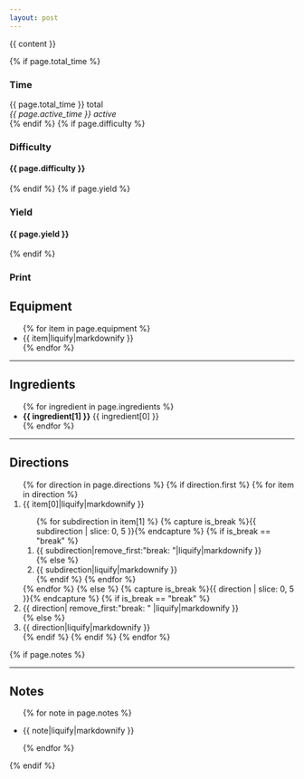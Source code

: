 ```yaml
---
layout: post
---
```

{{ content }}

<!-- more -->

<div class="meta-container">
    {% if page.total_time %}
        <div class="meta">
            <h3><i class="fa-regular fa-clock-o"></i> Time</h3>
            <div class="content">
                {{ page.total_time }} total<br>
                <em>{{ page.active_time }} active</em>
            </div>
        </div>
    {% endif %}
    {% if page.difficulty %}
        <div class="meta">
            <h3><i class="fa-regular fa-gears"></i> Difficulty</h3>
            <h4 class="content">{{ page.difficulty }}</h4>
        </div>
    {% endif %}
    {% if page.yield %}
        <div class="meta">
            <h3><i class="fa-regular fa-cubes"></i> Yield</h3>
            <h4 class="content">{{ page.yield }}</h4>
        </div>
    {% endif %}
    <div class="meta print-recipe" onclick="window.print()">
        <h3><i class="fa-regular fa-print"></i> Print</h3>
    </div>
</div>

<div class="recipe-container">
    <div class="equipment-ingredients">
        <h2>Equipment</h2>
        <ul>
            {% for item in page.equipment %}
                <li>{{ item|liquify|markdownify }}</li>
            {% endfor %}
        </ul>
        <hr>
        <h2>Ingredients</h2>
        <ul>
            {% for ingredient in page.ingredients %}
                <li><strong>{{ ingredient[1] }}</strong> {{ ingredient[0] }}</li>
            {% endfor %}
        </ul>
        <hr class="mobile-only-hr">
    </div>
    <div class="directions">
        <h2>Directions</h2>
        <ol>
            {% for direction in page.directions %}
                {% if direction.first %}
                    {% for item in direction %}
                        <li>{{ item[0]|liquify|markdownify }}</li>
                        <ol class="sub-direction">
                        {% for subdirection in item[1] %}
                            {% capture is_break %}{{ subdirection | slice: 0, 5 }}{% endcapture %}
                            {% if is_break == "break" %}
                                <li class="break">{{ subdirection|remove_first:"break: "|liquify|markdownify }}</li>
                            {% else %}
                                <li>{{ subdirection|liquify|markdownify }}</li>
                            {% endif %}
                        {% endfor %}
                        </ol>
                    {% endfor %}
                {% else %}
                    {% capture is_break %}{{ direction | slice: 0, 5 }}{% endcapture %}
                    {% if is_break == "break" %}
                        <li class="break">{{ direction| remove_first:"break: " |liquify|markdownify }}</li>
                    {% else %}
                        <li>{{ direction|liquify|markdownify }}</li>
                    {% endif %}
                {% endif %}
            {% endfor %}
        </ol>
    </div>
    {% if page.notes %}
    <div class="notes">
        <hr>
        <h2>Notes</h2>
        <ul>
            {% for note in page.notes %}
                <li><p>{{ note|liquify|markdownify }}</p></li>
            {% endfor %}
        </ul>       
    </div>
    {% endif %}
</div>
